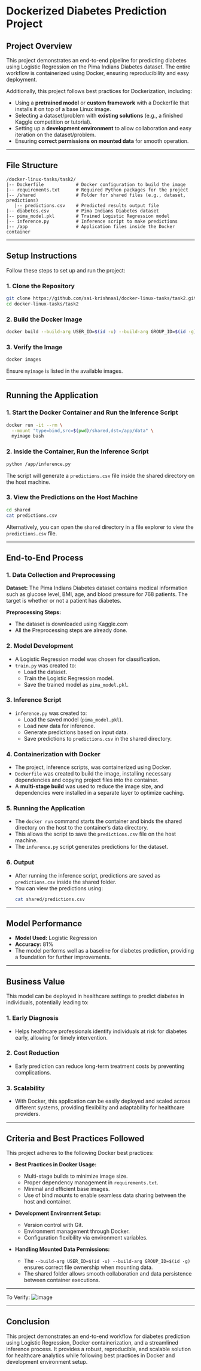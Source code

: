 # Dockerized Diabetes Prediction Project

## Project Overview
This project demonstrates an end-to-end pipeline for predicting diabetes using Logistic Regression on the Pima Indians Diabetes dataset. The entire workflow is containerized using Docker, ensuring reproducibility and easy deployment.

Additionally, this project follows best practices for Dockerization, including:
- Using a **pretrained model** or **custom framework** with a Dockerfile that installs it on top of a base Linux image.
- Selecting a dataset/problem with **existing solutions** (e.g., a finished Kaggle competition or tutorial).
- Setting up a **development environment** to allow collaboration and easy iteration on the dataset/problem.
- Ensuring **correct permissions on mounted data** for smooth operation.

---

## File Structure
```
/docker-linux-tasks/task2/
|-- Dockerfile            # Docker configuration to build the image
|-- requirements.txt      # Required Python packages for the project
|-- /shared               # Folder for shared files (e.g., dataset, predictions)
   |-- predictions.csv    # Predicted results output file
|-- diabetes.csv          # Pima Indians Diabetes dataset
|-- pima_model.pkl        # Trained Logistic Regression model
|-- inference.py          # Inference script to make predictions
|-- /app                  # Application files inside the Docker container
```

---

## Setup Instructions
Follow these steps to set up and run the project:

### 1. Clone the Repository
```bash
git clone https://github.com/sai-krishnaa1/docker-linux-tasks/task2.git
cd docker-linux-tasks/task2
```

### 2. Build the Docker Image
```bash
docker build --build-arg USER_ID=$(id -u) --build-arg GROUP_ID=$(id -g) -t myimage .
```

### 3. Verify the Image
```bash
docker images
```
Ensure `myimage` is listed in the available images.

---

## Running the Application

### 1. Start the Docker Container and Run the Inference Script
```bash
docker run -it --rm \
  --mount "type=bind,src=$(pwd)/shared,dst=/app/data" \
  myimage bash
```

### 2. Inside the Container, Run the Inference Script
```bash
python /app/inference.py
```

The script will generate a `predictions.csv` file inside the shared directory on the host machine.

### 3. View the Predictions on the Host Machine
```bash
cd shared
cat predictions.csv
```
Alternatively, you can open the `shared` directory in a file explorer to view the `predictions.csv` file.

---

## End-to-End Process

### 1. Data Collection and Preprocessing
**Dataset:** The Pima Indians Diabetes dataset contains medical information such as glucose level, BMI, age, and blood pressure for 768 patients. The target is whether or not a patient has diabetes.

**Preprocessing Steps:**
- The dataset is downloaded using Kaggle.com
- All the Preprocessing steps are already done.

  
### 2. Model Development
- A Logistic Regression model was chosen for classification.
- `train.py` was created to:
  - Load the dataset.
  - Train the Logistic Regression model.
  - Save the trained model as `pima_model.pkl`.

### 3. Inference Script
- `inference.py` was created to:
  - Load the saved model (`pima_model.pkl`).
  - Load new data for inference.
  - Generate predictions based on input data.
  - Save predictions to `predictions.csv` in the shared directory.

### 4. Containerization with Docker
- The project, inference scripts, was containerized using Docker.
- `Dockerfile` was created to build the image, installing necessary dependencies and copying project files into the container.
- A **multi-stage build** was used to reduce the image size, and dependencies were installed in a separate layer to optimize caching.

### 5. Running the Application
- The `docker run` command starts the container and binds the shared directory on the host to the container’s data directory.
- This allows the script to save the `predictions.csv` file on the host machine.
- The `inference.py` script generates predictions for the dataset.

### 6. Output
- After running the inference script, predictions are saved as `predictions.csv` inside the shared folder.
- You can view the predictions using:
  ```bash
  cat shared/predictions.csv
  ```

---

## Model Performance
- **Model Used:** Logistic Regression
- **Accuracy:** 81%
- The model performs well as a baseline for diabetes prediction, providing a foundation for further improvements.

---

## Business Value
This model can be deployed in healthcare settings to predict diabetes in individuals, potentially leading to:

### 1. **Early Diagnosis**
- Helps healthcare professionals identify individuals at risk for diabetes early, allowing for timely intervention.

### 2. **Cost Reduction**
- Early prediction can reduce long-term treatment costs by preventing complications.

### 3. **Scalability**
- With Docker, this application can be easily deployed and scaled across different systems, providing flexibility and adaptability for healthcare providers.

---

## Criteria and Best Practices Followed
This project adheres to the following Docker best practices:

- **Best Practices in Docker Usage:**
  - Multi-stage builds to minimize image size.
  - Proper dependency management in `requirements.txt`.
  - Minimal and efficient base images.
  - Use of bind mounts to enable seamless data sharing between the host and container.

- **Development Environment Setup:**
  - Version control with Git.
  - Environment management through Docker.
  - Configuration flexibility via environment variables.

- **Handling Mounted Data Permissions:**
  - The `--build-arg USER_ID=$(id -u) --build-arg GROUP_ID=$(id -g)` ensures correct file ownership when mounting data.
  - The shared folder allows smooth collaboration and data persistence between container executions.

---
To Verify:
![image](https://github.com/user-attachments/assets/7a13dcef-338b-4965-9ac1-bb75cd844d28)

---

## Conclusion
This project demonstrates an end-to-end workflow for diabetes prediction using Logistic Regression, Docker containerization, and a streamlined inference process. It provides a robust, reproducible, and scalable solution for healthcare analytics while following best practices in Docker and development environment setup.



